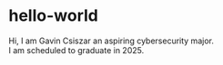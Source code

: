 # hello-world

Hi, I am Gavin Csiszar an aspiring cybersecurity major.  
I am scheduled to graduate in 2025.
